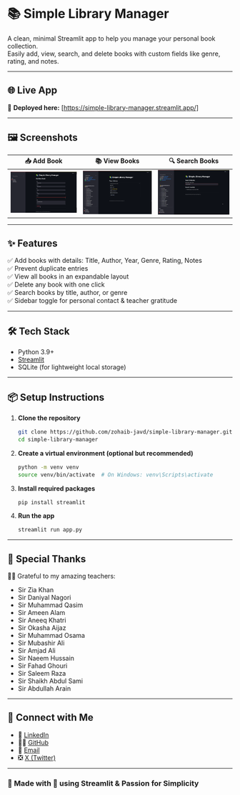 # 📚 Simple Library Manager

A clean, minimal Streamlit app to help you manage your personal book collection.  
Easily add, view, search, and delete books with custom fields like genre, rating, and notes.

---

## 🌐 Live App

🔗 **Deployed here:** [https://simple-library-manager.streamlit.app/]

---

## 🖼️ Screenshots

| 📥 Add Book | 📚 View Books | 🔍 Search Books |
|------------|----------------|----------------|
| ![Add Book](/screenshots/add-book.png) | ![View Books](/screenshots/view-books.png) | ![Search](/screenshots/search.png) |

---

## ✨ Features

✅ Add books with details: Title, Author, Year, Genre, Rating, Notes  
✅ Prevent duplicate entries  
✅ View all books in an expandable layout  
✅ Delete any book with one click  
✅ Search books by title, author, or genre  
✅ Sidebar toggle for personal contact & teacher gratitude

---

## 🛠️ Tech Stack

- Python 3.9+
- [Streamlit](https://streamlit.io/)
- SQLite (for lightweight local storage)

---

## 📦 Setup Instructions

1. **Clone the repository**
   ```bash
   git clone https://github.com/zohaib-javd/simple-library-manager.git
   cd simple-library-manager
   ```

2. **Create a virtual environment (optional but recommended)**
   ```bash
   python -m venv venv
   source venv/bin/activate  # On Windows: venv\Scripts\activate
   ```

3. **Install required packages**
   ```bash
   pip install streamlit
   ```

4. **Run the app**
   ```bash
   streamlit run app.py
   ```

---

## 🙌 Special Thanks

🧑‍🏫 Grateful to my amazing teachers:

- Sir Zia Khan  
- Sir Daniyal Nagori  
- Sir Muhammad Qasim  
- Sir Ameen Alam  
- Sir Aneeq Khatri  
- Sir Okasha Aijaz  
- Sir Muhammad Osama  
- Sir Mubashir Ali  
- Sir Amjad Ali  
- Sir Naeem Hussain  
- Sir Fahad Ghouri  
- Sir Saleem Raza  
- Sir Shaikh Abdul Sami  
- Sir Abdullah Arain

---

## 📲 Connect with Me

- 🔗 [LinkedIn](https://www.linkedin.com/in/zohaib-javd)  
- 👨‍💻 [GitHub](https://www.github.com/zohaib-javd)  
- 📧 [Email](mailto:zohaibjaved@gmail.com)  
- ❎ [X (Twitter)](https://x.com/zohaibjaved)

---

### 🧠 Made with 💙 using Streamlit & Passion for Simplicity
